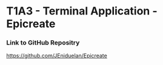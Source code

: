 # T1A3 - Terminal Application - Epicreate

### Link to GitHub Repositry
https://github.com/JEniduelan/Epicreate

